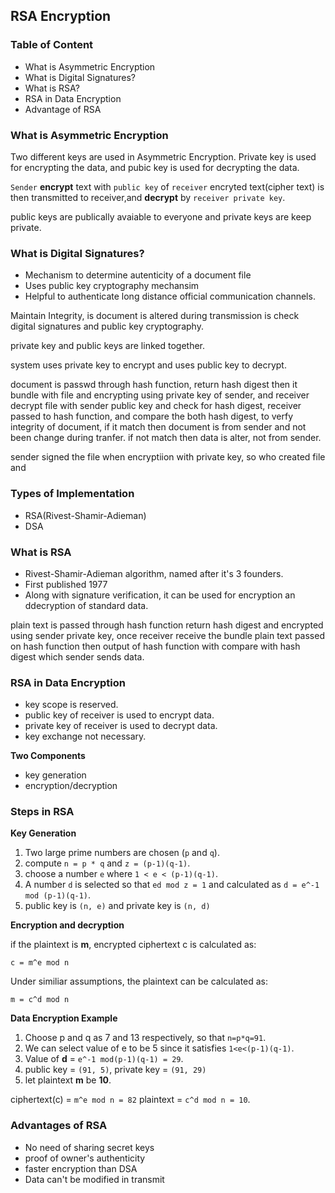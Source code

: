 ## RSA Encryption

### Table of Content
- What is Asymmetric Encryption
- What is Digital Signatures?
- What is RSA?
- RSA in Data Encryption
- Advantage of RSA

### What is Asymmetric Encryption

Two different keys are used in Asymmetric Encryption.
Private key is used for encrypting the data, and pubic key is used for decrypting the data.

`Sender` **encrypt** text with `public key` of `receiver`
encryted text(cipher text) is then transmitted to receiver,and **decrypt** by `receiver private key`.

public keys are publically avaiable to everyone
and private keys are keep private.

### What is Digital Signatures?

- Mechanism to determine autenticity of a document file
- Uses public key cryptography mechansim
- Helpful to authenticate long distance official communication channels.

Maintain Integrity, is document is altered during transmission
is check digital signatures and public key cryptography.

private key and public keys are linked together.

system uses private key to encrypt and uses
public key to decrypt.

document is passwd through hash function, return hash digest
then it bundle with file and encrypting using
private key of sender, and receiver decrypt
file with sender public key and check for hash digest, receiver passed to hash function,
and compare the both hash digest, to verfy 
integrity of document, if it match then document is from sender and not been change during tranfer. if not match then 
data is alter, not from sender.

sender signed the file when encryptiion
with private key, so who created file and

### Types of Implementation

- RSA(Rivest-Shamir-Adieman)
- DSA

### What is RSA

- Rivest-Shamir-Adieman algorithm, named after it's 3 founders.
- First published 1977
- Along with signature verification, it can be used for encryption an ddecryption of standard data.

plain text is passed through hash function return hash digest and
encrypted using sender private key, once receiver receive
the bundle plain text passed on hash function then output of hash function with compare with 
hash digest which sender sends data.

### RSA in Data Encryption

- key scope is reserved.
- public key of receiver is used to encrypt data.
- private key of receiver is used to decrypt data.
- key exchange not necessary.

**Two Components**
- key generation
- encryption/decryption

### Steps in RSA

**Key Generation**
1. Two large prime numbers are chosen (`p` and `q`).
2. compute `n = p * q` and `z = (p-1)(q-1)`.
3. choose a number `e` where `1 < e < (p-1)(q-1)`.
4. A number `d` is selected so that `ed mod z = 1` and 
calculated as `d = e^-1 mod (p-1)(q-1)`.
5. public key is `(n, e)` and private key is `(n, d)`

**Encryption and decryption**

if the plaintext is **m**, encrypted ciphertext c is
calculated as:
```
c = m^e mod n
```

Under similiar assumptions, the plaintext can be
calculated as:
```
m = c^d mod n
```

**Data Encryption Example**
1. Choose p and q as 7 and 13 respectively,
so that `n=p*q=91`.
2. We can select value of e to be 5 since it satisfies 
`1<e<(p-1)(q-1)`.
3. Value of **d** = `e^-1 mod(p-1)(q-1) = 29`.
4. public key = `(91, 5)`, private key = `(91, 29)`
5. let plaintext **m** be **10**.

ciphertext(c) = `m^e mod n = 82`
plaintext = `c^d mod n = 10`.

### Advantages of RSA

- No need of sharing secret keys
- proof of owner's authenticity
- faster encryption than DSA
- Data can't be modified in transmit

